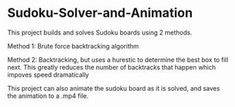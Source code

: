 # Sudoku-Solver-and-Animation
This project builds and solves Sudoku boards using 2 methods.
  
  Method 1: Brute force backtracking algorithm
  
  Method 2: Backtracking, but uses a hurestic to determine the best box to fill next.  This greatly reduces the number of backtracks that happen which impoves               speed dramatically

This project can also animate the sudoku board as it is solved, and saves the animation to a .mp4 file.
